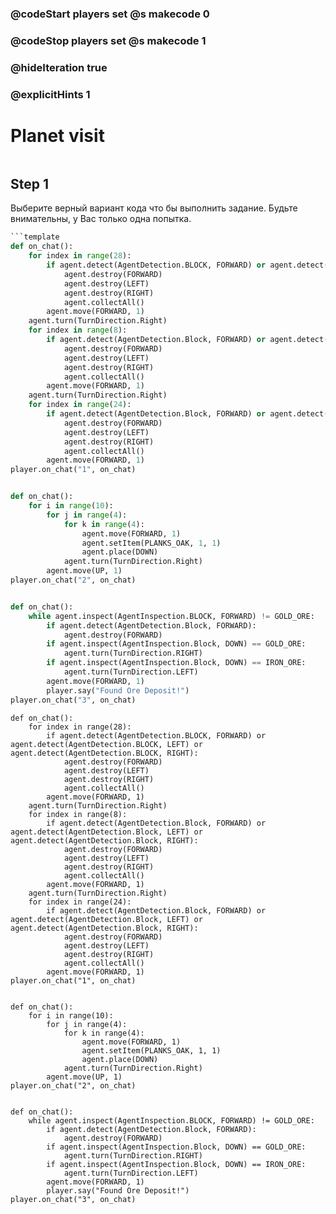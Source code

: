 ### @codeStart players set @s makecode 0
### @codeStop players set @s makecode 1

### @hideIteration true 
### @explicitHints 1


# Planet visit

```python
```
## Step 1
Выберите верный вариант кода что бы выполнить задание. Будьте внимательны, у Вас только одна попытка.

```python
```template
def on_chat():
    for index in range(28):
        if agent.detect(AgentDetection.BLOCK, FORWARD) or agent.detect(AgentDetection.BLOCK, LEFT) or agent.detect(AgentDetection.BLOCK, RIGHT):
            agent.destroy(FORWARD)
            agent.destroy(LEFT)
            agent.destroy(RIGHT)
            agent.collectAll()
        agent.move(FORWARD, 1)
    agent.turn(TurnDirection.Right)
    for index in range(8):
        if agent.detect(AgentDetection.Block, FORWARD) or agent.detect(AgentDetection.Block, LEFT) or agent.detect(AgentDetection.Block, RIGHT):
            agent.destroy(FORWARD)
            agent.destroy(LEFT)
            agent.destroy(RIGHT)
            agent.collectAll()
        agent.move(FORWARD, 1)
    agent.turn(TurnDirection.Right)
    for index in range(24):
        if agent.detect(AgentDetection.Block, FORWARD) or agent.detect(AgentDetection.Block, LEFT) or agent.detect(AgentDetection.Block, RIGHT):
            agent.destroy(FORWARD)
            agent.destroy(LEFT)
            agent.destroy(RIGHT)
            agent.collectAll()
        agent.move(FORWARD, 1)
player.on_chat("1", on_chat)


def on_chat():
    for i in range(10):
        for j in range(4):
            for k in range(4):
                agent.move(FORWARD, 1)
                agent.setItem(PLANKS_OAK, 1, 1)
                agent.place(DOWN)
            agent.turn(TurnDirection.Right)
        agent.move(UP, 1)
player.on_chat("2", on_chat)


def on_chat():
    while agent.inspect(AgentInspection.BLOCK, FORWARD) != GOLD_ORE:
        if agent.detect(AgentDetection.Block, FORWARD):
            agent.destroy(FORWARD)
        if agent.inspect(AgentInspection.Block, DOWN) == GOLD_ORE:
            agent.turn(TurnDirection.RIGHT)
        if agent.inspect(AgentInspection.Block, DOWN) == IRON_ORE:
            agent.turn(TurnDirection.LEFT)
        agent.move(FORWARD, 1)
        player.say("Found Ore Deposit!")
player.on_chat("3", on_chat)
```


```ghost
def on_chat():
    for index in range(28):
        if agent.detect(AgentDetection.BLOCK, FORWARD) or agent.detect(AgentDetection.BLOCK, LEFT) or agent.detect(AgentDetection.BLOCK, RIGHT):
            agent.destroy(FORWARD)
            agent.destroy(LEFT)
            agent.destroy(RIGHT)
            agent.collectAll()
        agent.move(FORWARD, 1)
    agent.turn(TurnDirection.Right)
    for index in range(8):
        if agent.detect(AgentDetection.Block, FORWARD) or agent.detect(AgentDetection.Block, LEFT) or agent.detect(AgentDetection.Block, RIGHT):
            agent.destroy(FORWARD)
            agent.destroy(LEFT)
            agent.destroy(RIGHT)
            agent.collectAll()
        agent.move(FORWARD, 1)
    agent.turn(TurnDirection.Right)
    for index in range(24):
        if agent.detect(AgentDetection.Block, FORWARD) or agent.detect(AgentDetection.Block, LEFT) or agent.detect(AgentDetection.Block, RIGHT):
            agent.destroy(FORWARD)
            agent.destroy(LEFT)
            agent.destroy(RIGHT)
            agent.collectAll()
        agent.move(FORWARD, 1)
player.on_chat("1", on_chat)


def on_chat():
    for i in range(10):
        for j in range(4):
            for k in range(4):
                agent.move(FORWARD, 1)
                agent.setItem(PLANKS_OAK, 1, 1)
                agent.place(DOWN)
            agent.turn(TurnDirection.Right)
        agent.move(UP, 1)
player.on_chat("2", on_chat)


def on_chat():
    while agent.inspect(AgentInspection.BLOCK, FORWARD) != GOLD_ORE:
        if agent.detect(AgentDetection.Block, FORWARD):
            agent.destroy(FORWARD)
        if agent.inspect(AgentInspection.Block, DOWN) == GOLD_ORE:
            agent.turn(TurnDirection.RIGHT)
        if agent.inspect(AgentInspection.Block, DOWN) == IRON_ORE:
            agent.turn(TurnDirection.LEFT)
        agent.move(FORWARD, 1)
        player.say("Found Ore Deposit!")
player.on_chat("3", on_chat)
```

